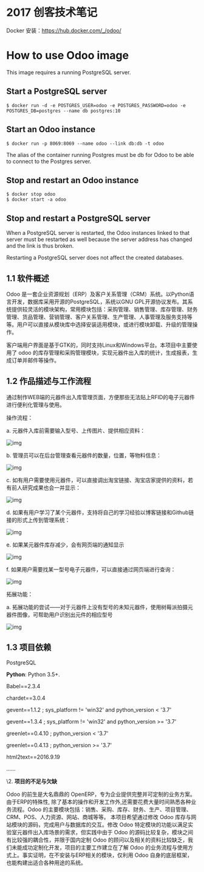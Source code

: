 # 2017 创客技术笔记

Docker 安装：https://hub.docker.com/_/odoo/



# How to use Odoo image

This image requires a running PostgreSQL server.

## Start a PostgreSQL server

```console
$ docker run -d -e POSTGRES_USER=odoo -e POSTGRES_PASSWORD=odoo -e POSTGRES_DB=postgres --name db postgres:10
```

## Start an Odoo instance

```console
$ docker run -p 8069:8069 --name odoo --link db:db -t odoo
```

The alias of the container running Postgres must be db for Odoo to be able to connect to the Postgres server.

## Stop and restart an Odoo instance

```console
$ docker stop odoo
$ docker start -a odoo
```

## Stop and restart a PostgreSQL server

When a PostgreSQL server is restarted, the Odoo instances linked to that server must be restarted as well because the server address has changed and the link is thus broken.

Restarting a PostgreSQL server does not affect the created databases.



## **1.1** 软件概述

Odoo 是一套企业资源规划（ERP）及客户关系管理（CRM）系统。以Python语言开发，数据库采用开源的PostgreSQL，系统以GNU GPL开源协议发布。其系统提供较灵活的模块架构，常用模块包括：采购管理、销售管理、库存管理、财务管理、货品管理、营销管理、客户关系管理、生产管理、人事管理及服务支持等等。用户可以直接从模块库中选择安装适用模块，或进行模块卸载、升级的管理操作。

客户端用户界面是基于GTK的，同时支持Linux和Windows平台。本项目中主要使用了 odoo 的库存管理和采购管理模块，实现元器件出入库的统计，生成报表，生成订单并邮件等操作。

##  

## 1.2 作品描述与工作流程

通过制作WEB端的元器件出入库管理页面，方便那些无法贴上RFID的电子元器件进行便利化管理与使用。

操作流程：

 

a. 元器件入库前需要输入型号、上传图片、提供相应资料：

![img](file:////tmp/wps-shirocheng/ksohtml/wps9NSs4z.jpg) 

b. 管理员可以在后台管理查看元器件的数量，位置，等物料信息：

![img](file:////tmp/wps-shirocheng/ksohtml/wpspA81Dz.jpg) 

 

 

c. 如有用户需要使用元器件，可以直接调出淘宝链接、淘宝店家提供的资料，若有前人研究成果也会一并显示：

![img](file:////tmp/wps-shirocheng/ksohtml/wpsDoECdz.jpg) 

d. 如果有用户学习了某个元器件，支持将自己的学习经验以博客链接和Github链接的形式上传到管理系统：

![img](file:////tmp/wps-shirocheng/ksohtml/wpsraxeNy.jpg) 

 

e. 如果某元器件库存减少，会有网页端的通知显示

![img](file:////tmp/wps-shirocheng/ksohtml/wpsprxRmy.jpg) 

f. 如果用户需要找某一型号电子元器件，可以直接通过网页端进行查询：

![img](file:////tmp/wps-shirocheng/ksohtml/wpsXyPvWx.jpg) 

 

拓展功能：

a. 拓展功能的尝试——对于元器件上没有型号的未知元器件，使用树莓派拍摄元器件图像，可帮助用户识别出元件的相应型号

![img](file:////tmp/wps-shirocheng/ksohtml/wpsHAIbwx.jpg) 

 

## 1.3  **项目依赖**

PostgreSQL

**Python**: Python 3.5+.

Babel==2.3.4

chardet==3.0.4

gevent==1.1.2 ; sys_platform != 'win32' and python_version < '3.7'

gevent==1.3.4 ; sys_platform != 'win32' and python_version >= '3.7'

greenlet==0.4.10 ; python_version < '3.7'

greenlet==0.4.13 ; python_version >= '3.7'

html2text==2016.9.19

……

 

\2. **项目的不足与欠缺**

Odoo 的前生是大名鼎鼎的 OpenERP，专为企业提供完整并可定制的业务方案。由于ERP的特殊性, 除了基本的操作和开发工作外,还需要花费大量时间熟悉各种业务流程。Odoo 的主要模块包括：销售、采购、库存、财务、生产、项目管理、CRM、POS、人力资源、网站、商城等等。 本项目希望通过修改 Odoo 库存与网站模块的源码，完成用户与数据库的交互。修改 Odoo 特定模块的功能以满足实验室元器件出入库场景的需求，但实践中由于 Odoo 的源码比较复杂，模块之间有比较强的耦合性，并限于国内定制 Odoo 的顾问以及相关的资料比较缺乏，我们未能成功定制化开发，项目的主要工作建立在了解 Odoo 的业务流程与使用方式上。事实证明，在不安装与ERP相关的模块，仅利用 Odoo 自身的底层框架，也能构建出适合各种用途的系统。

 
